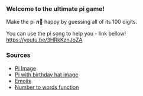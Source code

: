 ### **Welcome to the ultimate pi game!**

Make the pi 𝝅🍰 happy by guessing all of its 100 digits.

You can use the pi song to help you - link bellow!
https://youtu.be/3HRkKznJoZA

### **Sources**
* [Pi Image](https://www.smartick.com/blog/wp-content/uploads/pi-1024x991.jpg)
* [Pi with birthday hat image](https://gemini.google.com/app)
* [Emojis](https://emojipedia.org/)
* [Number to words function](https://www.geeksforgeeks.org/convert-number-to-words/)
